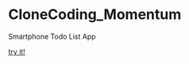 # CloneCoding_Momentum

Smartphone Todo List App

[try it!](https://c4stleb.github.io/CloneCoding_Momentum/)
